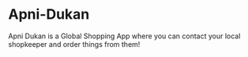 # Apni-Dukan
Apni Dukan is a Global Shopping App where you can contact your local shopkeeper and order things from them!
